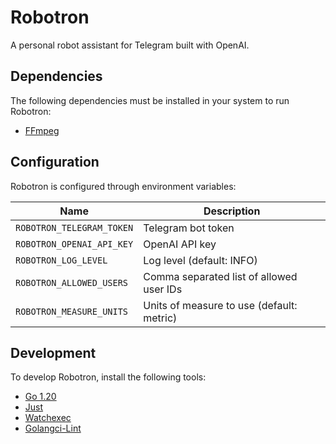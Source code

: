 # Robotron

A personal robot assistant for Telegram built with OpenAI.

## Dependencies

The following dependencies must be installed in your system to run Robotron:

- [FFmpeg](https://ffmpeg.org/)

## Configuration

Robotron is configured through environment variables:

| Name                      | Description                               |
| ------------------------- | ----------------------------------------- |
| `ROBOTRON_TELEGRAM_TOKEN` | Telegram bot token                        |
| `ROBOTRON_OPENAI_API_KEY` | OpenAI API key                            |
| `ROBOTRON_LOG_LEVEL`      | Log level (default: INFO)                 |
| `ROBOTRON_ALLOWED_USERS`  | Comma separated list of allowed user IDs  |
| `ROBOTRON_MEASURE_UNITS`  | Units of measure to use (default: metric) |

## Development

To develop Robotron, install the following tools:

- [Go 1.20](https://go.dev/dl/)
- [Just](https://github.com/casey/just)
- [Watchexec](https://github.com/watchexec/watchexec)
- [Golangci-Lint](https://golangci-lint.run/usage/install/)
